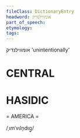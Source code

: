 ```yaml
---
fileClass: DictionaryEntry
headword: אומווילנדיק
part_of_speech: 
etymology: 
tags: 
---
```

אומווילנדיק
'unintentionally'

CENTRAL
========

HASIDIC
=======
= AMERICA = 

/ˌɩmˈvɩln̩dɩg̥/